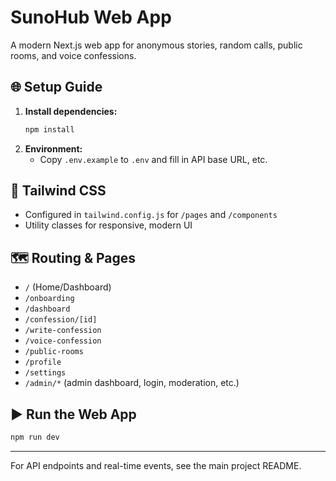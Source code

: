# SunoHub Web App

A modern Next.js web app for anonymous stories, random calls, public rooms, and voice confessions.

## 🌐 Setup Guide
1. **Install dependencies:**
   ```bash
   npm install
   ```
2. **Environment:**
   - Copy `.env.example` to `.env` and fill in API base URL, etc.

## 🎨 Tailwind CSS
- Configured in `tailwind.config.js` for `/pages` and `/components`
- Utility classes for responsive, modern UI

## 🗺️ Routing & Pages
- `/` (Home/Dashboard)
- `/onboarding`
- `/dashboard`
- `/confession/[id]`
- `/write-confession`
- `/voice-confession`
- `/public-rooms`
- `/profile`
- `/settings`
- `/admin/*` (admin dashboard, login, moderation, etc.)

## ▶️ Run the Web App
```bash
npm run dev
```

---

For API endpoints and real-time events, see the main project README. 